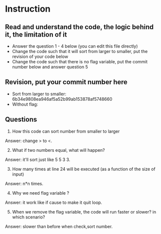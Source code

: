﻿# Instruction

## Read and understand the code, the logic behind it, the limitation of it
* Answer the question 1 - 4 below (you can edit this file directly)
* Change the code such that it will sort from larger to smaller, put the revision of your code below
* Change the code such that there is no flag variable, put the commit number below and answer question 5 


## Revision, put your commit number here
* Sort from larger to smaller: 6b34e9808ea946af5a52b99ab153878af5748660
* Without flag:

## Questions
1. How this code can sort number from smaller to larger
 
Answer: change > to <.

2. What if two numbers equal, what will happen? 

Answer: it'll sort just like 5 5 3 3.

3. How many times at line 24 will be executed (as a function of the size of input) 

Answer: n*n times.

4. Why we need flag variable ? 

Answer: it work like if cause to make it quit loop.

5. When we remove the flag variable, the code will run faster or slower? in which scenario? 

Answer: slower than before when check,sort number.
